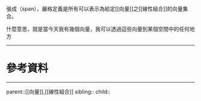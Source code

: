 張成（span），嚴格定義是所有可以表示為給定[[向量]]之[[線性組合]]的向量集合。

什麼意思，就是當今天我有幾個向量，我可以透過這些向量到某個空間中的任何地方

- - -
# 參考資料

- - -
parent::[[向量]],[[線性組合]]
sibling::
child::